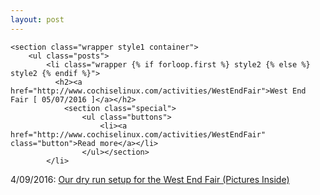 ```yaml
---
layout: post
---
```


    <section class="wrapper style1 container">
        <ul class="posts">
            <li class="wrapper {% if forloop.first %} style2 {% else %} style2 {% endif %}">
              <h2><a href="http://www.cochiselinux.com/activities/WestEndFair">West End Fair [ 05/07/2016 ]</a></h2>
                <section class="special">
                    <ul class="buttons">
                        <li><a href="http://www.cochiselinux.com/activities/WestEndFair" class="button">Read more</a></li>
                    </ul></section>
            </li>
</ul>

4/09/2016: <a href="http://www.cochiselinux.com/activities/DryRunWEF">Our dry run setup for the West End Fair  (Pictures Inside)</a>

